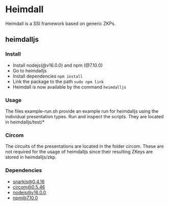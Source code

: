 # Heimdall

Heimdall is a SSI framework based on generic ZKPs.

## heimdalljs

### Install

- Install nodejs(@v16.0.0) and npm (@7.10.0)
- Go to heimdalljs
- Install dependencies `npm install`
- Link the package to the path `sudo npm link`
- Heimdall is now available by the command `heimdalljs`

### Usage

The files example-run.sh provide an example run for heimdalljs using the individual presentation types. Run and inspect the scripts. They are located in heimdalljs/test/*

### Circom

The circuits of the presentations are located in the folder circom. These are not required for the usage of heimdalljs since their resulting ZKeys are stored in heimdalljs/zkp. 

### Dependencies

- snarkjs@0.4.16
- circom@0.5.46
- nodejs@v16.0.0 
- npm@7.10.0
